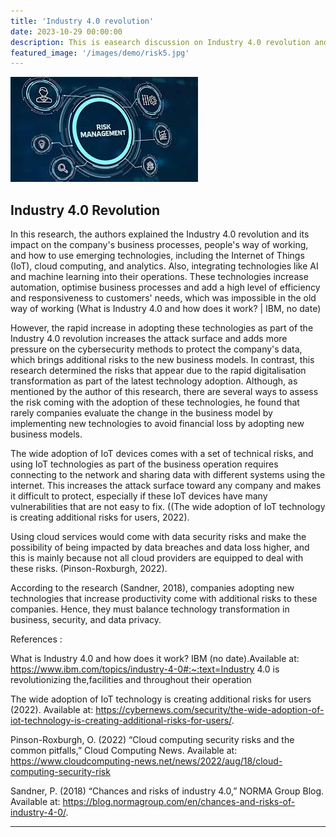 ```yaml
---
title: 'Industry 4.0 revolution'
date: 2023-10-29 00:00:00
description: This is easearch discussion on Industry 4.0 revolution and its impact on businesses
featured_image: '/images/demo/risk5.jpg'
---
```


![](/images/demo/risk5.jpg)

## Industry 4.0 Revolution 

In this research, the authors explained the Industry 4.0 revolution and its impact on the company's business processes, people's way of working, 
and how to use emerging technologies, including the Internet of Things (IoT), cloud computing, and analytics. Also, 
integrating technologies like AI and machine learning into their operations. These technologies increase automation, 
optimise business processes and add a high level of efficiency and responsiveness to customers' needs, which was impossible in the old way of working (What is Industry 4.0 and how does it work? | IBM, no date)

However, the rapid increase in adopting these technologies as part of the Industry 4.0 revolution increases the attack surface and adds more pressure on the cybersecurity methods to protect the company's data, 
which brings additional risks to the new business models. In contrast, this research determined the risks that appear due to the rapid digitalisation transformation as part of the latest technology adoption. 
Although, as mentioned by the author of this research, there are several ways to assess the risk coming with the adoption of these technologies, 
he found that rarely companies evaluate the change in the business model by implementing new technologies to avoid financial loss by adopting new business models.

The wide adoption of IoT devices comes with a set of technical risks, and using IoT technologies as part of the business operation requires connecting to the network and sharing data with different systems using the internet. 
This increases the attack surface toward any company and makes it difficult to protect, especially if these IoT devices have many vulnerabilities that are not easy to fix. ((The wide adoption of IoT technology is creating additional risks for users, 2022).

Using cloud services would come with data security risks and make the possibility of being impacted by data breaches and data loss higher, 
and this is mainly because not all cloud providers are equipped to deal with these risks. (Pinson-Roxburgh, 2022).

According to the research (Sandner, 2018), companies adopting new technologies that increase productivity come with additional risks to these companies. Hence, they must balance technology transformation in business, security, and data privacy.

References :

What is Industry 4.0 and how does it work? IBM (no date).Available at: https://www.ibm.com/topics/industry-4-0#:~:text=Industry 4.0 is revolutionizing the,facilities and throughout their operation

The wide adoption of IoT technology is creating additional risks for users (2022). Available at: https://cybernews.com/security/the-wide-adoption-of-iot-technology-is-creating-additional-risks-for-users/.

Pinson-Roxburgh, O. (2022) “Cloud computing security risks and the common pitfalls,” Cloud Computing News. Available at: https://www.cloudcomputing-news.net/news/2022/aug/18/cloud-computing-security-risk

Sandner, P. (2018) “Chances and risks of industry 4.0,” NORMA Group Blog. Available at: https://blog.normagroup.com/en/chances-and-risks-of-industry-4-0/.

---
